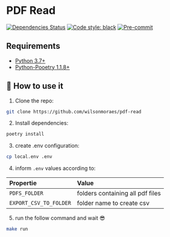 # PDF Read

<div align="left">


[![Dependencies Status](https://img.shields.io/badge/dependencies-up%20to%20date-brightgreen.svg)](https://github.com/TezRomacH/python-package-template/pulls?utf8=%E2%9C%93&q=is%3Apr%20author%3Aapp%2Fdependabot)
[![Code style: black](https://img.shields.io/badge/code%20style-black-000000.svg)](https://github.com/psf/black)
[![Pre-commit](https://img.shields.io/badge/pre--commit-enabled-brightgreen?logo=pre-commit&logoColor=white)](https://github.com/TezRomacH/python-package-template/blob/master/.pre-commit-config.yaml)

</div>


## Requirements
* [Python 3.7+](https://python.org)
* [Python-Pooetry 1.1.8+](https://python-poetry.org/)

## 🤯 How to use it


1. Clone the repo:

```bash
git clone https://github.com/wilsonmoraes/pdf-read
```
2. Install dependencies:

```bash
poetry install
```


3. create .env configuration:

```bash
cp local.env .env
```

4.  inform `.env` values according to:

|             Propertie             |           Value            |
| :------------------------------ | :--------------------------- |
|   `PDFS_FOLDER`   | folders containing all pdf files |
|    `EXPORT_CSV_TO_FOLDER`    |  folder name to create csv  |

5. run the follow command and wait 😎


```bash
make run
```
